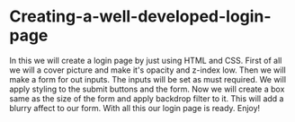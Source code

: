 # Creating-a-well-developed-login-page
In this we will create a login page by just using HTML and CSS.
First of all we will a cover picture and make it's opacity and z-index low.
Then we will make a form for out inputs.
The inputs will be set as must required.
We will apply styling to the submit buttons and the form.
Now we will create a box same as the size of the form and apply backdrop filter to it. This will add a blurry affect to our form.
With all this our login page is ready. 
Enjoy!
